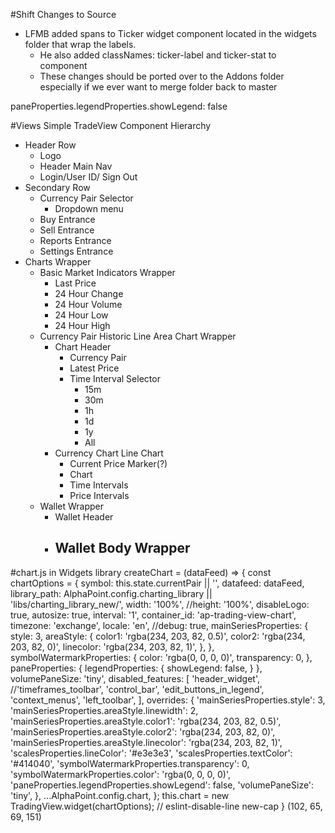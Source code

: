 #Shift Changes to Source
- LFMB added spans to Ticker widget component located in the widgets folder that wrap the labels.
	- He also added classNames: ticker-label and ticker-stat to component
	- These changes should be ported over to the Addons folder especially if we ever want to merge folder back to master 


paneProperties.legendProperties.showLegend: false



#Views
Simple TradeView Component Hierarchy
- Header Row
	- Logo
	- Header Main Nav
	- Login/User ID/ Sign Out
- Secondary Row
	- Currency Pair Selector 
		- Dropdown menu
	- Buy Entrance
	- Sell Entrance
	- Reports Entrance
	- Settings Entrance
- Charts Wrapper 
	- Basic Market Indicators Wrapper
		- Last Price
		- 24 Hour Change
		- 24 Hour Volume
		- 24 Hour Low
		- 24 Hour High
	- Currency Pair Historic Line Area Chart Wrapper
		- Chart Header
			- Currency Pair
			- Latest Price
			- Time Interval Selector
				- 15m
				- 30m
				- 1h
				- 1d
				- 1y
				- All
		- Currency Chart Line Chart
			- Current Price Marker(?)
			- Chart
			- Time Intervals
			- Price Intervals
	- Wallet Wrapper
		- Wallet Header
		- Wallet Body Wrapper
			-

#chart.js in Widgets library
createChart = (dataFeed) => {
    const chartOptions = {
      symbol: this.state.currentPair || '',
      datafeed: dataFeed,
      library_path: AlphaPoint.config.charting_library || 'libs/charting_library_new/',
      width: '100%',
      //height: '100%',
      disableLogo: true,
      autosize: true,
      interval: '1',
      container_id: 'ap-trading-view-chart',
      timezone: 'exchange',
      locale: 'en',
      //debug: true,
      mainSeriesProperties: {
        style: 3,
        areaStyle: {
          color1: 'rgba(234, 203, 82, 0.5)',
          color2: 'rgba(234, 203, 82, 0)',
          linecolor: 'rgba(234, 203, 82, 1)',
        },
      },
      symbolWatermarkProperties: {
        color: 'rgba(0, 0, 0, 0)',
        transparency: 0,
      },      
      paneProperties: {
        legendProperties: {
          showLegend: false,
        }
      },
      volumePaneSize: 'tiny',
      disabled_features: [
        'header_widget',
        //'timeframes_toolbar',
        'control_bar',
        'edit_buttons_in_legend',
        'context_menus',
        'left_toolbar',
      ],
      overrides: {
        'mainSeriesProperties.style': 3,
        'mainSeriesProperties.areaStyle.linewidth': 2,
        'mainSeriesProperties.areaStyle.color1': 'rgba(234, 203, 82, 0.5)',
        'mainSeriesProperties.areaStyle.color2': 'rgba(234, 203, 82, 0)',
        'mainSeriesProperties.areaStyle.linecolor': 'rgba(234, 203, 82, 1)',
        'scalesProperties.lineColor': '#e3e3e3',
        'scalesProperties.textColor': '#414040',
        'symbolWatermarkProperties.transparency': 0,
        'symbolWatermarkProperties.color': 'rgba(0, 0, 0, 0)',
        'paneProperties.legendProperties.showLegend': false,
        'volumePaneSize': 'tiny',
      },
      ...AlphaPoint.config.chart,
    };
    this.chart = new TradingView.widget(chartOptions); // eslint-disable-line new-cap
  }
  (102, 65, 69, 151)
